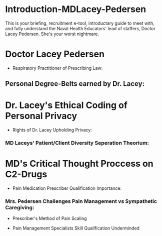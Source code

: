 # Introduction-MDLacey-Pedersen
This is your briefing, recruitment e-tool, introductary guide to meet with, and fully understand the Naval Health Educators' lead of staffers, Doctor Lacey Pedersen. She's your worst nightmare.

# Doctor Lacey Pedersen
* Respiratory Practitioner of Prescribing Law:

## Personal Degree-Belts earned by Dr. Lacey:

# Dr. Lacey's Ethical Coding of Personal Privacy
* Rights of Dr. Lacey Upholding Privacy:


### MD Laceys' Patient/Client Diversity Seperation Theorium:

# MD's Critical Thought Proccess on C2-Drugs
* Pain Medication Prescriber Qualification Importance:

### Mrs. Pedersen Challenges Pain Management vs Sympathetic Caregiving:
* Prescriber's Method of Pain Scaling


* Pain Management Specialists Skill Qualification Underminded
